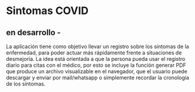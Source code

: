 # Sintomas COVID
## en desarrollo -
La aplicación tiene como objetivo llevar un registro sobre los sintomas de la enfermedad, para poder actuar más rápidamente frente a situaciones de desmejoría. La idea está orientada a que la persona pueda usar el registro diario para citas con el médico, por esto se incluye la función generar PDF que produce un archivo visualizable en el navegador, que el usuario puede descargar y enviar por mail/whatsapp o simplemente recordar la cronología de los síntomas.
